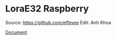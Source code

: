 # LoraE32 Raspberry

Source: https://github.com/effevee
Edit: Anh Khoa

[Document](https://www.ebyte.com/en/data-download.html?id=214&pid=211#load)

